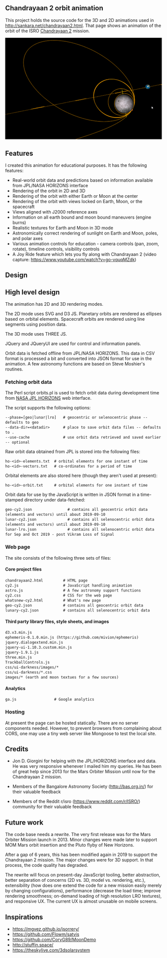 
## Chandrayaan 2 orbit animation

This project holds the source code for the 3D and 2D animations used
in http://sankara.net/chandrayaan2.html. That page shows an animation
of the orbit of the ISRO <a href="http://www.isro.org/mars/home.aspx">
Chandrayaan 2</a> mission.

![Screenshot](/screenshots/chandrayaan2.png?raw=true)

## Features

I created this animation for educational purposes. It has the following features:

* Real-world orbit data and predictions based on information available from JPL/NASA HORIZONS interface
* Rendering of the orbit in 2D and 3D
* Rendering of the orbit with either Earth or Moon at the center
* Rendering of the orbit with views locked on Earth, Moon, or the spacecraft
* Views aligned with J2000 reference axes
* Information on all earth bound and moon bound maneuvers (engine burns)
* Realistic textures for Earth and Moon in 3D mode
* Astronomically correct rendering of sunlight on Earth and Moon, poles, and polar axes
* Various animation controls for education - camera controls (pan, zoom, rotate), timeline controls, visibility controls
* A Joy Ride feature which lets you fly along with Chandrayaan 2 (video capture: https://www.youtube.com/watch?v=go-vquqMZdk)
    
## Design

## High level design

The animation has 2D and 3D rendering modes. 

The 2D mode uses SVG and D3 JS. Planetary orbits are rendered as ellipses
based on orbital elements. Spacecraft orbits are rendered using line segments
using position data.

The 3D mode uses THREE JS.

JQuery and JQueryUI are used for control and information panels.

Orbit data is fetched offline from JPL/NASA HORIZONS.
This data in CSV format is processed a bit and converted into JSON format 
for use in the animation. A few astronomy functions are based on Steve Moshier's routines.

### Fetching orbit data

The Perl script orbits.pl is used to fetch orbit data during development time from
<a href="http://ssd.jpl.nasa.gov/?horizons">NASA JPL HORIZONS</a> web interface.

The script supports the following options:

    --phase=[geo|lunar|lro]   # geocentric or selenocentric phase -- defaults to geo
    --data-dir=<datadir>      # place to save orbit data files -- defaults to .
    --use-cache               # use orbit data retrieved and saved earlier -- optional

Raw orbit data obtained from JPL is stored into the following files:

    ho-<id>-elements.txt  # orbital elements for one instant of time
    ho-<id>-vectors.txt   # co-ordinates for a period of time

Orbital elements are also stored here (though they aren't used at present):

    ho-<id>-orbit.txt     # orbital elements for one instant of time

Orbit data for use by the JavaScript is written in JSON format in a time-stamped directory under data-fetched:

    geo-cy2.json                # contains all geocentric orbit data (elements and vectors) until about 2019-09-10
    lunar-cy2.json              # contains all selenocentric orbit data (elements and vectors) until about 2019-09-10
    lunar-lro.json              # contains all selenocentric orbit data for Sep and Oct 2019 - post Vikram Loss of Signal

### Web page

The site consists of the following three sets of files:

#### Core project files

    chandrayaan2.html         # HTML page
    cy2.js                    # JavaScript handling animation
    astro.js                  # A few astronomy support functions
    cy2.css                   # CSS for the web page
    whatsnew-cy2.html         # What's new page
    geo-cy2.json              # contains all geocentric orbit data
    lunary-cy2.json           # contains all selenocentric orbit data

#### Third party library files, style sheets, and images

    d3.v3.min.js
    ephemeris-0.1.0.min.js (https://github.com/mivion/ephemeris)
    jquery.dialogextend.min.js
    jquery-ui-1.10.3.custom.min.js
    jquery-1.9.1.js
    three.min.js
    TrackballControls.js
    css/ui-darkness/images/*
    css/ui-darkness/*.css
    images/* (earth and moon textues for a few sources)

#### Analytics

    ga.js                 # Google analytics

### Hosting

At present the page can be hosted statically. There are no server components needed.
However, to prevent browsers from complaining about CORS, one may use a tiny web server
like Mongoose to test the local site. 

## Credits

* Jon D. Giorgini for helping with the JPL/HORIZONS interface and data. 
  He was very responsive whenever I mailed him my queries.
  He has been of great help since 2013 for the Mars Orbiter Mission until now
  for the Chandrayaan 2 mission.
  
* Members of the Bangalore Astronomy Society (http://bas.org.in/) for their valuable feedback

* Members of the Reddit r/isro (https://www.reddit.com/r/ISRO/) community for their valuable feedback
  
## Future work

The code base needs a rewrite. The very first release was for the Mars Orbiter Mission launch in 2013. 
Minor changes were made later to support MOM Mars orbit insertion and the Pluto flyby of New Horizons.

After a gap of 6 years, this has been modified again in 2019 to support the Chandrayaan 2 mission. 
The major changes were for 3D support. In that process, the code quality has degraded.

The rewrite will focus on present-day JavaScript tooling, better abstraction, 
better separation of concerns (2D vs. 3D, model vs. rendering, etc.), extensibility
(how does one extend the code for a new mission easily merely by changing configurations), 
performance (decrease the load time; improve rendering smoothness; on-demand loading of high resolution
LRO textures), and responsive UX. The current UX is almost unusable on mobile screens. 

## Inspirations

* https://mgvez.github.io/jsorrery/ 
* https://github.com/Flowm/satvis
* https://github.com/CoryG89/MoonDemo 
* http://stuffin.space/ 
* https://theskylive.com/3dsolarsystem 


